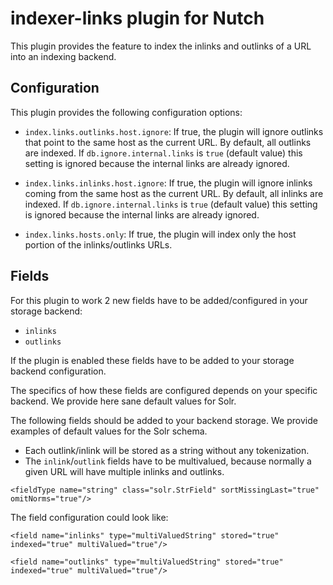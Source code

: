 indexer-links plugin for Nutch
==============================

This plugin provides the feature to index the inlinks and outlinks of a URL
into an indexing backend.

## Configuration

This plugin provides the following configuration options:

* `index.links.outlinks.host.ignore`: If true, the plugin will ignore outlinks
that point to the same host as the current URL. By default, all outlinks are
indexed. If `db.ignore.internal.links` is `true` (default value) this setting
is ignored because the internal links are already ignored.

* `index.links.inlinks.host.ignore`: If true, the plugin will ignore inlinks
coming from the same host as the current URL. By default, all inlinks are
indexed. If `db.ignore.internal.links` is `true` (default value) this setting
is ignored because the internal links are already ignored.

* `index.links.hosts.only`: If true, the plugin will index only the host portion of the inlinks/outlinks URLs.

## Fields

For this plugin to work 2 new fields have to be added/configured in your storage backend:

* `inlinks`
* `outlinks`

If the plugin is enabled these fields have to be added to your storage backend
configuration.

The specifics of how these fields are configured depends on your specific
backend. We provide here sane default values for Solr.

The following fields should be added to your backend storage. We provide
examples of default values for the Solr schema.

* Each outlink/inlink will be stored as a string without any tokenization.
* The `inlink`/`outlink` fields have to be multivalued, because normally a
given URL will have multiple inlinks and outlinks.

```
<fieldType name="string" class="solr.StrField" sortMissingLast="true" omitNorms="true"/>
```

The field configuration could look like:

```
<field name="inlinks" type="multiValuedString" stored="true" indexed="true" multiValued="true"/>

<field name="outlinks" type="multiValuedString" stored="true" indexed="true" multiValued="true"/>
```